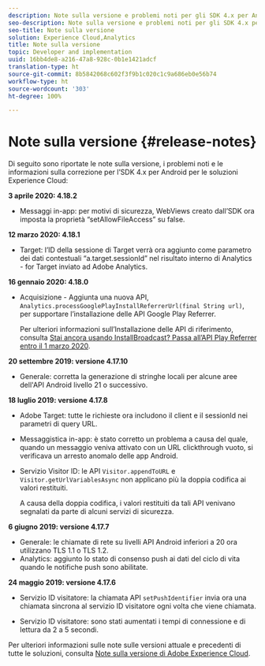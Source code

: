 ```yaml
---
description: Note sulla versione e problemi noti per gli SDK 4.x per Android per le soluzioni Experience Cloud.
seo-description: Note sulla versione e problemi noti per gli SDK 4.x per Android per le soluzioni Experience Cloud.
seo-title: Note sulla versione
solution: Experience Cloud,Analytics
title: Note sulla versione
topic: Developer and implementation
uuid: 16bb4de8-a216-47a8-928c-0b1e1421adcf
translation-type: ht
source-git-commit: 8b5842068c602f3f9b1c020c1c9a686eb0e56b74
workflow-type: ht
source-wordcount: '303'
ht-degree: 100%

---
```



# Note sulla versione {#release-notes}

Di seguito sono riportate le note sulla versione, i problemi noti e le informazioni sulla correzione per l’SDK 4.x per Android per le soluzioni Experience Cloud:

**3 aprile 2020: 4.18.2**

* Messaggi in-app: per motivi di sicurezza, WebViews creato dall’SDK ora imposta la proprietà “setAllowFileAccess” su false.

**12 marzo 2020: 4.18.1**

* Target: l’ID della sessione di Target verrà ora aggiunto come parametro dei dati contestuali “a.target.sessionId” nel risultato interno di Analytics - for Target inviato ad Adobe Analytics.

**16 gennaio 2020: 4.18.0**

* Acquisizione - Aggiunta una nuova API, `Analytics.processGooglePlayInstallReferrerUrl(final String url)`, per supportare l’installazione delle API Google Play Referrer.

   Per ulteriori informazioni sull’Installazione delle API di riferimento, consulta [Stai ancora usando InstallBroadcast? Passa all’API Play Referrer entro il 1 marzo 2020](https://android-developers.googleblog.com/2019/11/still-using-installbroadcast-switch-to.html).

**20 settembre 2019: versione 4.17.10**

* Generale: corretta la generazione di stringhe locali per alcune aree dell&#39;API Android livello 21 o successivo.

**18 luglio 2019: versione 4.17.8**

* Adobe Target: tutte le richieste ora includono il client e il sessionId nei parametri di query URL.
* Messaggistica in-app: è stato corretto un problema a causa del quale, quando un messaggio veniva attivato con un URL clickthrough vuoto, si verificava un arresto anomalo delle app Android.
* Servizio Visitor ID: le API `Visitor.appendToURL` e `Visitor.getUrlVariablesAsync` non applicano più la doppia codifica ai valori restituiti.

   A causa della doppia codifica, i valori restituiti da tali API venivano segnalati da parte di alcuni servizi di sicurezza.

**6 giugno 2019: versione 4.17.7**

* Generale: le chiamate di rete su livelli API Android inferiori a 20 ora utilizzano TLS 1.1 o TLS 1.2.
* Analytics: aggiunto lo stato di consenso push ai dati del ciclo di vita quando le notifiche push sono abilitate.

**24 maggio 2019: versione 4.17.6**

* Servizio ID visitatore: la
   chiamata API `setPushIdentifier` invia ora una chiamata sincrona al servizio ID visitatore ogni volta che viene chiamata.

* Servizio ID visitatore: sono stati aumentati i tempi di connessione e di lettura da 2 a 5 secondi.


Per ulteriori informazioni sulle note sulle versioni attuale e precedenti di tutte le soluzioni, consulta [Note sulla versione di Adobe Experience Cloud](https://experienceleague.adobe.com/docs/release-notes/experience-cloud/current.html?lang=it).
